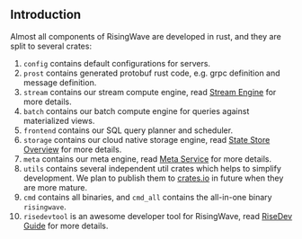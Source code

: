 ## Introduction

Almost all components of RisingWave are developed in rust, and they are split to several crates:

1. `config` contains default configurations for servers.
2. `prost` contains generated protobuf rust code, e.g. grpc definition and message definition.
3. `stream` contains our stream compute engine, read [Stream Engine][stream-engine] for more details.
4. `batch` contains our batch compute engine for queries against materialized views.
5. `frontend` contains our SQL query planner and scheduler.
6. `storage` contains our cloud native storage engine, read [State Store Overview][state-store] for more details.
7. `meta` contains our meta engine, read [Meta Service][meta-service] for more details.
8. `utils` contains several independent util crates which helps to simplify development. We plan to publish them to [crates.io](https://crates.io/) in future when they are more mature.
9. `cmd` contains all binaries, and `cmd_all` contains the all-in-one binary `risingwave`.
10. `risedevtool` is an awesome developer tool for RisingWave, read [RiseDev Guide][risedev] for more details.

[stream-engine]: https://github.com/risingwavelabs/risingwave/blob/main/docs/streaming-overview.md
[state-store]: https://github.com/risingwavelabs/risingwave/blob/main/docs/state-store-overview.md
[meta-service]: https://github.com/risingwavelabs/risingwave/blob/main/docs/meta-service.md
[risedev]: https://github.com/risingwavelabs/risingwave/tree/main/src/risedevtool
